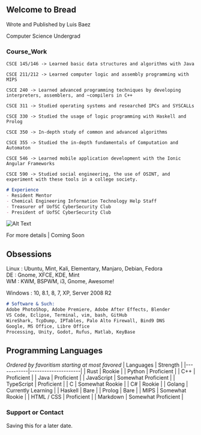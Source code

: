 ## Welcome to Bread

Wrote and Published by Luis Baez

Computer Science Undergrad 

### Course_Work

    CSCE 145/146 -> Learned basic data structures and algorithms with Java  
    
    CSCE 211/212 -> Learned computer logic and assembly programming with MIPS  
    
    CSCE 240 -> Learned advanced programming techniques by developing interpreters, assemblers, and ~compilers in C++  
    
    CSCE 311 -> Studied operating systems and researched IPCs and SYSCALLs  
    
    CSCE 330 -> Studied the usage of logic programming with Haskell and Prolog  
    
    CSCE 350 -> In-depth study of common and advanced algorithms  
    
    CSCE 355 -> Studied the in-depth fundamentals of Computation and Automaton   
    
    CSCE 546 -> Learned mobile application development with the Ionic Angular Frameworks  
    
    CSCE 590 -> Studied social engineering, the use of OSINT, and experiment with these tools in a college society.  


```markdown
# Experience
- Resident Mentor 
- Chemical Engineering Information Technology Help Staff
- Treasurer of UofSC CyberSecurity Club
- President of UofSC CyberSecurity Club
```

![Alt Text](https://media.giphy.com/media/j1mta35vYFwykSxV6R/giphy.gif)

For more details | Coming Soon

## Obsessions

Linux : Ubuntu, Mint, Kali, Elementary, Manjaro, Debian, Fedora  
DE : Gnome, XFCE, KDE, Mint  
WM : KWM, BSPWM, i3, Gnome, Awesome!  

Windows : 10, 8.1, 8, 7, XP, Server 2008 R2  

```markdown
# Software & Such:
Adobe PhotoShop, Adobe Premiere, Adobe After Effects, Blender
VS Code, Eclipse, Terminal, vim, bash, GitHub
WireShark, TcpDump, IPTables, Palo Alto Firewall, Bind9 DNS
Google, MS Office, Libre Office 
Processing, Unity, Godot, Rufus, Matlab, KeyBase
```

## Programming Languages
_Ordered by favoritism starting at most favored_
| Languages  | Strength            |
|------------|---------------------|
| Rust       | Rookie              |
| Python     | Proficient          |
| C++        | Proficient          |
| Java       | Proficient          |
| JavaScript | Somewhat Proficient |
| TypeScript | Proficient          |
| C          | Somewhat Rookie     |
| C#         | Rookie              |
| Golang     | Currently Learning  |
| Haskell    | Bare                |
| Prolog     | Bare                |
| MIPS       | Somewhat Rookie     |
| HTML / CSS | Proficient          |
| Markdown   | Somewhat Proficient |

### Support or Contact  
Saving this for a later date.  
